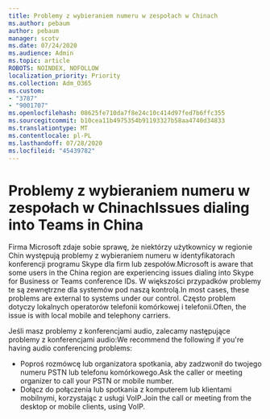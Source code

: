 ```yaml
---
title: Problemy z wybieraniem numeru w zespołach w Chinach
ms.author: pebaum
author: pebaum
manager: scotv
ms.date: 07/24/2020
ms.audience: Admin
ms.topic: article
ROBOTS: NOINDEX, NOFOLLOW
localization_priority: Priority
ms.collection: Adm_O365
ms.custom:
- "3787"
- "9001707"
ms.openlocfilehash: 08625fe710da7f8e24c10c414d97fed7b6ffc355
ms.sourcegitcommit: b10cea11b4975354b91193327b58aa4740d34833
ms.translationtype: MT
ms.contentlocale: pl-PL
ms.lasthandoff: 07/28/2020
ms.locfileid: "45439782"
---
```

# <a name="issues-dialing-into-teams-in-china"></a><span data-ttu-id="77fc4-102">Problemy z wybieraniem numeru w zespołach w Chinach</span><span class="sxs-lookup"><span data-stu-id="77fc4-102">Issues dialing into Teams in China</span></span>

<span data-ttu-id="77fc4-103">Firma Microsoft zdaje sobie sprawę, że niektórzy użytkownicy w regionie Chin występują problemy z wybieraniem numeru w identyfikatorach konferencji programu Skype dla firm lub zespołów.</span><span class="sxs-lookup"><span data-stu-id="77fc4-103">Microsoft is aware that some users in the China region are experiencing issues dialing into Skype for Business or Teams conference IDs.</span></span> <span data-ttu-id="77fc4-104">W większości przypadków problemy te są zewnętrzne dla systemów pod naszą kontrolą.</span><span class="sxs-lookup"><span data-stu-id="77fc4-104">In most cases, these problems are external to systems under our control.</span></span> <span data-ttu-id="77fc4-105">Często problem dotyczy lokalnych operatorów telefonii komórkowej i telefonii.</span><span class="sxs-lookup"><span data-stu-id="77fc4-105">Often, the issue is with local mobile and telephony carriers.</span></span>

<span data-ttu-id="77fc4-106">Jeśli masz problemy z konferencjami audio, zalecamy następujące problemy z konferencjami audio:</span><span class="sxs-lookup"><span data-stu-id="77fc4-106">We recommend the following if you're having audio conferencing problems:</span></span>

-   <span data-ttu-id="77fc4-107">Poproś rozmówcę lub organizatora spotkania, aby zadzwonił do twojego numeru PSTN lub telefonu komórkowego.</span><span class="sxs-lookup"><span data-stu-id="77fc4-107">Ask the caller or meeting organizer to call your PSTN or mobile number.</span></span>
-   <span data-ttu-id="77fc4-108">Dołącz do połączenia lub spotkania z komputerem lub klientami mobilnymi, korzystając z usługi VoIP.</span><span class="sxs-lookup"><span data-stu-id="77fc4-108">Join the call or meeting from the desktop or mobile clients, using VoIP.</span></span>